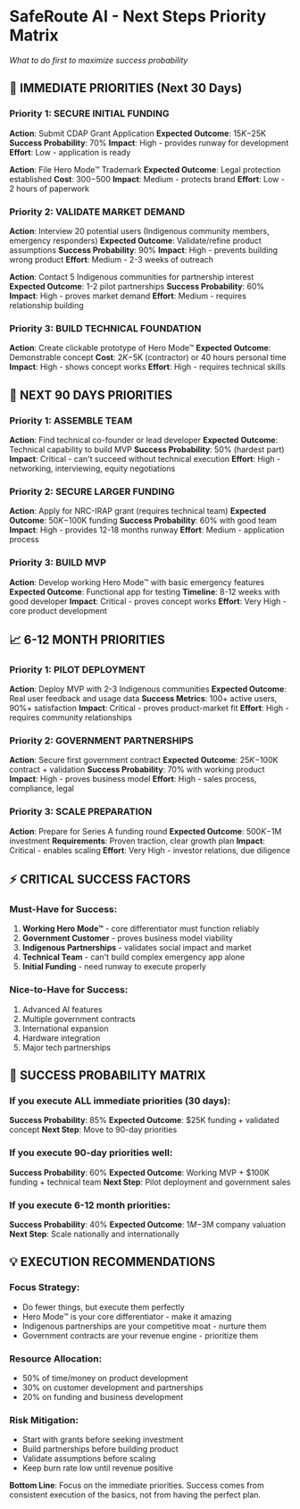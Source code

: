 # SafeRoute AI - Next Steps Priority Matrix
*What to do first to maximize success probability*

## 🎯 **IMMEDIATE PRIORITIES (Next 30 Days)**

### **Priority 1: SECURE INITIAL FUNDING**
**Action**: Submit CDAP Grant Application
**Expected Outcome**: $15K-$25K
**Success Probability**: 70%
**Impact**: High - provides runway for development
**Effort**: Low - application is ready

**Action**: File Hero Mode™ Trademark
**Expected Outcome**: Legal protection established
**Cost**: $300-$500
**Impact**: Medium - protects brand
**Effort**: Low - 2 hours of paperwork

### **Priority 2: VALIDATE MARKET DEMAND**
**Action**: Interview 20 potential users (Indigenous community members, emergency responders)
**Expected Outcome**: Validate/refine product assumptions
**Success Probability**: 90%
**Impact**: High - prevents building wrong product
**Effort**: Medium - 2-3 weeks of outreach

**Action**: Contact 5 Indigenous communities for partnership interest
**Expected Outcome**: 1-2 pilot partnerships
**Success Probability**: 60%
**Impact**: High - proves market demand
**Effort**: Medium - requires relationship building

### **Priority 3: BUILD TECHNICAL FOUNDATION**
**Action**: Create clickable prototype of Hero Mode™
**Expected Outcome**: Demonstrable concept
**Cost**: $2K-$5K (contractor) or 40 hours personal time
**Impact**: High - shows concept works
**Effort**: High - requires technical skills

## 🚀 **NEXT 90 DAYS PRIORITIES**

### **Priority 1: ASSEMBLE TEAM**
**Action**: Find technical co-founder or lead developer
**Expected Outcome**: Technical capability to build MVP
**Success Probability**: 50% (hardest part)
**Impact**: Critical - can't succeed without technical execution
**Effort**: High - networking, interviewing, equity negotiations

### **Priority 2: SECURE LARGER FUNDING**
**Action**: Apply for NRC-IRAP grant (requires technical team)
**Expected Outcome**: $50K-$100K funding
**Success Probability**: 60% with good team
**Impact**: High - provides 12-18 months runway
**Effort**: Medium - application process

### **Priority 3: BUILD MVP**
**Action**: Develop working Hero Mode™ with basic emergency features
**Expected Outcome**: Functional app for testing
**Timeline**: 8-12 weeks with good developer
**Impact**: Critical - proves concept works
**Effort**: Very High - core product development

## 📈 **6-12 MONTH PRIORITIES**

### **Priority 1: PILOT DEPLOYMENT**
**Action**: Deploy MVP with 2-3 Indigenous communities
**Expected Outcome**: Real user feedback and usage data
**Success Metrics**: 100+ active users, 90%+ satisfaction
**Impact**: Critical - proves product-market fit
**Effort**: High - requires community relationships

### **Priority 2: GOVERNMENT PARTNERSHIPS**
**Action**: Secure first government contract
**Expected Outcome**: $25K-$100K contract + validation
**Success Probability**: 70% with working product
**Impact**: High - proves business model
**Effort**: High - sales process, compliance, legal

### **Priority 3: SCALE PREPARATION**
**Action**: Prepare for Series A funding round
**Expected Outcome**: $500K-$1M investment
**Requirements**: Proven traction, clear growth plan
**Impact**: Critical - enables scaling
**Effort**: Very High - investor relations, due diligence

## ⚡ **CRITICAL SUCCESS FACTORS**

### **Must-Have for Success:**
1. **Working Hero Mode™** - core differentiator must function reliably
2. **Government Customer** - proves business model viability  
3. **Indigenous Partnerships** - validates social impact and market
4. **Technical Team** - can't build complex emergency app alone
5. **Initial Funding** - need runway to execute properly

### **Nice-to-Have for Success:**
1. Advanced AI features
2. Multiple government contracts
3. International expansion
4. Hardware integration
5. Major tech partnerships

## 🎯 **SUCCESS PROBABILITY MATRIX**

### **If you execute ALL immediate priorities (30 days):**
**Success Probability**: 85%
**Expected Outcome**: $25K funding + validated concept
**Next Step**: Move to 90-day priorities

### **If you execute 90-day priorities well:**
**Success Probability**: 60%
**Expected Outcome**: Working MVP + $100K funding + technical team
**Next Step**: Pilot deployment and government sales

### **If you execute 6-12 month priorities:**
**Success Probability**: 40%
**Expected Outcome**: $1M-$3M company valuation
**Next Step**: Scale nationally and internationally

## 💡 **EXECUTION RECOMMENDATIONS**

### **Focus Strategy:**
- Do fewer things, but execute them perfectly
- Hero Mode™ is your core differentiator - make it amazing
- Indigenous partnerships are your competitive moat - nurture them
- Government contracts are your revenue engine - prioritize them

### **Resource Allocation:**
- 50% of time/money on product development
- 30% on customer development and partnerships  
- 20% on funding and business development

### **Risk Mitigation:**
- Start with grants before seeking investment
- Build partnerships before building product
- Validate assumptions before scaling
- Keep burn rate low until revenue positive

**Bottom Line**: Focus on the immediate priorities. Success comes from consistent execution of the basics, not from having the perfect plan.
